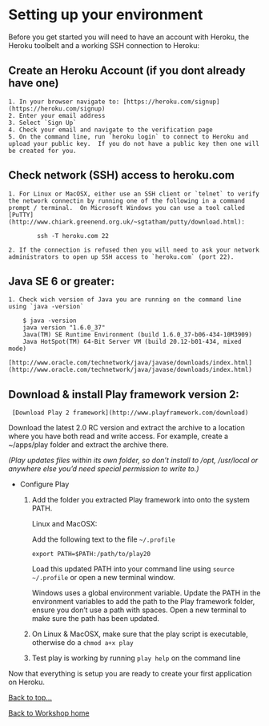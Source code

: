 <link href="index.css" rel="stylesheet" type="text/css">

# <a id="top">Setting up your environment</a>

Before you get started you will need to have an account with Heroku, the Heroku toolbelt and a working SSH connection to Heroku:

## Create an Heroku Account (if you dont already have one)
    1. In your browser navigate to: [https://heroku.com/signup](https://heroku.com/signup)
    2. Enter your email address
    3. Select `Sign Up`
    4. Check your email and navigate to the verification page
    5. On the command line, run `heroku login` to connect to Heroku and upload your public key.  If you do not have a public key then one will be created for you.

## Check network (SSH) access to heroku.com
    1. For Linux or MacOSX, either use an SSH client or `telnet` to verify the network connectin by running one of the following in a command prompt / terminal.  On Microsoft Windows you can use a tool called [PuTTY](http://www.chiark.greenend.org.uk/~sgtatham/putty/download.html):

            ssh -T heroku.com 22

    2. If the connection is refused then you will need to ask your network administrators to open up SSH access to `heroku.com` (port 22).


## Java SE 6 or greater:

    1. Check wich version of Java you are running on the command line using `java -version`

        $ java -version
        java version "1.6.0_37"
        Java(TM) SE Runtime Environment (build 1.6.0_37-b06-434-10M3909)
        Java HotSpot(TM) 64-Bit Server VM (build 20.12-b01-434, mixed mode)

    [http://www.oracle.com/technetwork/java/javase/downloads/index.html](http://www.oracle.com/technetwork/java/javase/downloads/index.html)

## Download & install Play framework version 2:

     [Download Play 2 framework](http://www.playframework.com/download)

Download the latest 2.0 RC version and extract the archive to a location where you have both read and write access.  For example, create a ~/apps/play folder and extract the archive there.

*(Play updates files within its own folder, so don’t install to /opt, /usr/local or anywhere else you’d need special permission to write to.)*

* Configure Play

    1. Add the folder you extracted Play framework into onto the system PATH.

        Linux and MacOSX:

        Add the following text to the file `~/.profile`

        `export PATH=$PATH:/path/to/play20`

        Load this updated PATH into your command line using `source ~/.profile` or open a new terminal window.

        Windows uses a global environment variable. Update the PATH in the environment variables to add the path to the Play framework folder, ensure you don’t use a path with spaces. Open a new terminal to make sure the path has been updated.

    2. On Linux & MacOSX, make sure that the play script is executable, otherwise do a `chmod a+x play`

    3. Test play is working by running `play help` on the command line


Now that everything is setup you are ready to create your first application on Heroku.

[Back to top...](#top)

[Back to Workshop home](/index.html)

